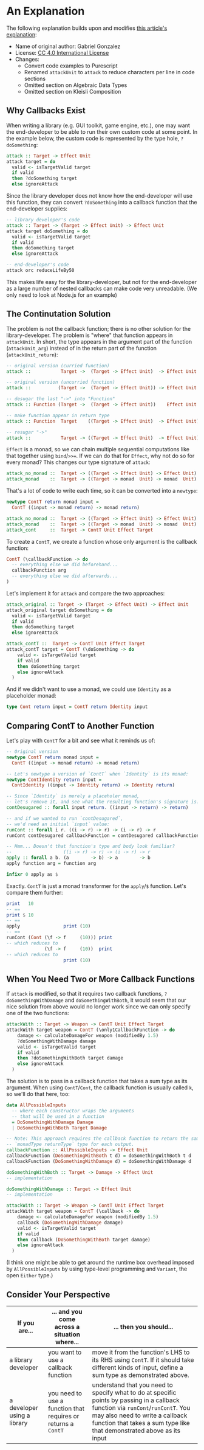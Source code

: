 # An Explanation

The following explanation builds upon and modifies [this article's explanation](http://www.haskellforall.com/2012/12/the-continuation-monad.html):
- Name of original author: Gabriel Gonzalez
- License: [CC 4.0 International License](https://creativecommons.org/licenses/by/4.0/)
- Changes:
    - Convert code examples to Purescript
    - Renamed `attackUnit` to `attack` to reduce characters per line in code sections
    - Omitted section on Algebraic Data Types
    - Omitted section on Kleisli Composition

## Why Callbacks Exist

When writing a library (e.g. GUI toolkit, game engine, etc.), one may want the end-developer to be able to run their own custom code at some point. In the example below, the custom code is represented by the type hole, `?doSomething`:
```purescript
attack :: Target -> Effect Unit
attack target = do
  valid <- isTargetValid target
  if valid
  then ?doSomething target
  else ignoreAttack
```
Since the library developer does not know how the end-developer will use this function, they can convert `?doSomething` into a callback function that the end-developer supplies:
```purescript
-- library developer's code
attack :: Target -> (Target -> Effect Unit) -> Effect Unit
attack target doSomething = do
  valid <- isTargetValid target
  if valid
  then doSomething target
  else ignoreAttack

-- end-developer's code
attack orc reduceLifeBy50
```
This makes life easy for the library-developer, but not for the end-developer as a large number of nested callbacks can make code very unreadable. (We only need to look at Node.js for an example)

## The Continutation Solution

The problem is not the callback function; there is no other solution for the library-developer. The problem is "where" that function appears in `attackUnit`. In short, the type appears in the argument part of the function (`attackUnit_arg`) instead of in the return part of the function (`attackUnit_return`):
```purescript
-- original version (curried function)
attack ::           Target ->  (Target -> Effect Unit)  -> Effect Unit

-- original version (uncurried function)
attack ::          (Target ->  (Target -> Effect Unit)) -> Effect Unit

-- desugar the last "->" into "Function"
attack :: Function (Target ->  (Target -> Effect Unit))    Effect Unit

-- make function appear in return type
attack :: Function  Target    ((Target -> Effect Unit)  -> Effect Unit)

-- resugar "->"
attack ::           Target -> ((Target -> Effect Unit)  -> Effect Unit)
```

`Effect` is a monad, so we can chain multiple sequential computations like that together using `bind`/`>>=`. If we can do that for `Effect`, why not do so for every monad? This changes our type signature of `attack`:
```purescript
attack_no_monad ::  Target -> ((Target -> Effect Unit) -> Effect Unit)
attack_monad    ::  Target -> ((Target -> monad  Unit) -> monad  Unit)
```
That's a lot of code to write each time, so it can be converted into a `newtype`:
```purescript
newtype ContT return monad input =
  ContT ((input -> monad return) -> monad return)

attack_no_monad ::  Target -> ((Target -> Effect Unit) -> Effect Unit)
attack_monad    ::  Target -> ((Target -> monad  Unit) -> monad  Unit)
attack_cont     ::  Target -> ContT Unit Effect Target
```
To create a `ContT`, we create a function whose only argument is the callback function:
```purescript
ContT (\callbackFunction -> do
  -- everything else we did beforehand...
  callbackFunction arg
  -- everything else we did afterwards...
)
```
Let's implement it for `attack` and compare the two approaches:
```purescript
attack_original :: Target -> (Target -> Effect Unit) -> Effect Unit
attack_original target doSomething = do
  valid <- isTargetValid target
  if valid
  then doSomething target
  else ignoreAttack

attack_contT ::  Target -> ContT Unit Effect Target
attack_contT target = ContT (\doSomething -> do
    valid <- isTargetValid target
    if valid
    then doSomething target
    else ignoreAttack
  )
```
And if we didn't want to use a monad, we could use `Identity` as a placeholder monad:
```purescript
type Cont return input = ContT return Identity input
```

## Comparing ContT to Another Function

Let's play with `ContT` for a bit and see what it reminds us of:
```purescript
-- Original version
newtype ContT return monad input =
  ContT ((input -> monad return) -> monad return)

-- Let's newtype a version of `ContT` when `Identity` is its monad:
newtype ContIdentity return input =
  ContIdentity ((input -> Identity return) -> Identity return)

-- Since `Identity` is merely a placeholer monad,
-- let's remove it, and see what the resulting function's signature is:
contDesugared :: forall input return. ((input -> return) -> return)

-- and if we wanted to run `contDesugared`,
-- we'd need an initial `input` value:
runCont :: forall i r. ((i -> r) -> r) -> (i -> r) -> r
runCont contDesugared callbackFunction = contDesugared callbackFunction

-- Hmm... Doesn't that function's type and body look familiar?
--                   ((i -> r) -> r) -> (i -> r) -> r
apply :: forall a b. (a        -> b) -> a        -> b
apply function arg = function arg

infixr 0 apply as $
```
Exactly. `ContT` is just a monad transformer for the `apply`/`$` function. Let's compare them further:
```purescript
print   10
-- ==
print $ 10
-- ==
apply                print (10)
-- ==
runCont (Cont (\f -> f     (10))) print
-- which reduces to
              (\f -> f     (10))  print
-- which reduces to
                     print (10)
```

## When You Need Two or More Callback Functions

If `attack` is modified, so that it requires two callback functions, `?doSomethingWithDamage` and `doSomethingWithBoth`, it would seem that our nice solution from above would no longer work since we can only specify one of the two functions:
```purescript
attackWith :: Target -> Weapon -> ContT Unit Effect Target
attackWith target weapon = ContT (\only1CallbackFunction -> do
    damage <- calculateDamageFor weapon (modifiedBy 1.5)
    ?doSomethingWithDamage damage
    valid <- isTargetValid target
    if valid
    then ?doSomethingWithBoth target damage
    else ignoreAttack
  )
```

The solution is to pass in a callback function that takes a sum type as its argument. When using `ContT`/`Cont`, the callback function is usually called `k`, so we'll do that here, too:
```purescript
data AllPossibleInputs
  -- where each constructor wraps the arguments
  -- that will be used in a function
  = DoSomethingWithDamage Damage
  | DoSomethingWithBoth Target Damage

-- Note: This approach requires the callback function to return the same
-- `monadType returnType` type for each output.
callbackFunction :: AllPossibleInputs -> Effect Unit
callbackFunction (DoSomethingWithBoth t d) = doSomethingWithBoth t d
callbackFunction (DoSomethingWithDamage d) = doSomethingWithDamage d

doSomethingWithBoth :: Target -> Damage -> Effect Unit
-- implementation

doSomethingWithDamage :: Target -> Effect Unit
-- implementation

attackWith :: Target -> Weapon -> ContT Unit Effect Target
attackWith target weapon = ContT (\callback -> do
    damage <- calculateDamageFor weapon (modifiedBy 1.5)
    callback (DoSomethingWithDamage damage)
    valid <- isTargetValid target
    if valid
    then callback (DoSomethingWithBoth target damage)
    else ignoreAttack
  )
```
(I think one might be able to get around the runtime box overhead imposed by `AllPossibleInputs` by using type-level programming and `Variant`, the open `Either` type.)

## Consider Your Perspective

| If you are... | ... and you come across a situation where... | ... then you should... |
| - | - | - |
| a library developer | you want to use a callback function | move it from the function's LHS to its RHS using `ContT`. If it should take different kinds of input, define a sum type as demonstrated above.
| a developer using a library | you need to use a function that requires or returns a `ContT` | understand that you need to specify what to do at specific points by passing in a callback function via `runCont`/`runContT`. You may also need to write a callback function that takes a sum type like that demonstrated above as its input
